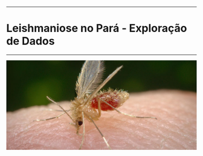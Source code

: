 ***

# Leishmaniose no Pará - Exploração de Dados

***

![flebotomíneo fêmea](https://github.com/FlaviaLopes/leishmaniose/blob/main/refs/imagens/flebotomineo.jpg)

